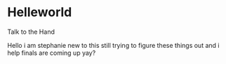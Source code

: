 # Helleworld
Talk to the Hand

Hello i am stephanie new to this still trying to figure these things out 
and i help finals are coming up yay?

